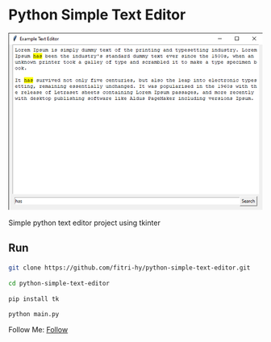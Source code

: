 # Python Simple Text Editor

<img src="./screenshoot.png"/>

Simple python text editor project using tkinter
## Run
```sh
git clone https://github.com/fitri-hy/python-simple-text-editor.git
```
```sh
cd python-simple-text-editor
```
```sh
pip install tk
```
```sh
python main.py
```

Follow Me: <a href="https://hy-tech.my.id/">Follow</a>
